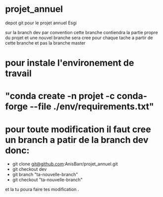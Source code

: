 # projet_annuel
depot git pour le projet annuel Esgi

sur la branch dev par convention cette branche contiendra la partie propre du projet et une nouvel branche sera cree pour chaque tache a partir de cette branche et pas la branche master


# pour instale l'environement de travail

# "conda create -n projet -c conda-forge  --file ./env/requirements.txt"


# pour toute modification il faut cree un branch a patir de la branch dev donc:
- git clone git@github.com:AnisBarr/projet_annuel.git
- git checkout dev
- git branch "ta-nouvelle-branch"
- git checkout "ta-nouvelle-branch"

et la tu poura faire tes modification .
